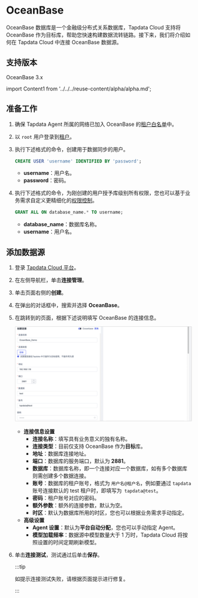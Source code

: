 # OceanBase

OceanBase 数据库是一个金融级分布式关系数据库，Tapdata Cloud 支持将 OceanBase 作为目标库，帮助您快速构建数据流转链路。接下来，我们将介绍如何在 Tapdata Cloud 中连接 OceanBase 数据源。

## 支持版本

OceanBase 3.x

import Content1 from '../../../reuse-content/alpha/alpha.md';

<Content1 />

## 准备工作

1. 确保 Tapdata Agent 所属的网络已加入 OceanBase 的[租户白名单](https://www.oceanbase.com/docs/community-observer-cn-10000000000015856)中。

2. 以 `root` 用户登录到[租户](https://www.oceanbase.com/docs/community-observer-cn-10000000000015851)。

3. 执行下述格式的命令，创建用于数据同步的用户。

   ```sql
   CREATE USER 'username' IDENTIFIED BY 'password';
   ```
   
   * **username**：用户名。
   * **password**：密码。
   
4. 执行下述格式的命令，为刚创建的用户授予库级别所有权限，您也可以基于业务需求自定义更精细化的[权限控制](https://www.oceanbase.com/docs/community-observer-cn-10000000000014488)。

   ```sql
   GRANT ALL ON database_name.* TO username;
   ```
   
   * **database_name**：数据库名称。
   * **username**：用户名。



## 添加数据源

1. 登录 [Tapdata Cloud 平台](https://cloud.tapdata.net/console/v3/)。

2. 在左侧导航栏，单击**连接管理**。

3. 单击页面右侧的**创建**。

4. 在弹出的对话框中，搜索并选择 **OceanBase**。

5. 在跳转到的页面，根据下述说明填写 OceanBase 的连接信息。

   ![OceanBase 连接示例](../../images/oceanbase_connection.png)

   * **连接信息设置**
     * **连接名称**：填写具有业务意义的独有名称。
     * **连接类型**：目前仅支持 OceanBase 作为**目标**库。
     * **地址**：数据库连接地址。
     * **端口**：数据库的服务端口，默认为 **2881**。
     * **数据库**：数据库名称，即一个连接对应一个数据库，如有多个数据库则需创建多个数据连接。
     * **账号**：数据库的租户账号，格式为 `用户名@租户名`，例如要通过 `tapdata` 账号连接默认的 test 租户时，即填写为` tapdata@test`。
     * **密码**：租户账号对应的密码。
     * **额外参数**：额外的连接参数，默认为空。
     * **时区**：默认为数据库所用的时区，您也可以根据业务需求手动指定。
   * **高级设置**
     * **Agent 设置**：默认为**平台自动分配**，您也可以手动指定 Agent。
     * **模型加载频率**：数据源中模型数量大于 1 万时，Tapdata Cloud 将按照设置的时间定期刷新模型。

6. 单击**连接测试**，测试通过后单击**保存**。

   :::tip

   如提示连接测试失败，请根据页面提示进行修复。

   :::

